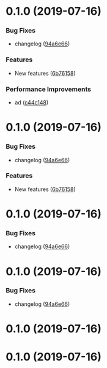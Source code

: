 # 0.1.0 (2019-07-16)


### Bug Fixes

* changelog ([94a6e66](https://github.com/liujjxi/testvue/commit/94a6e66))


### Features

* New features ([6b76158](https://github.com/liujjxi/testvue/commit/6b76158))


### Performance Improvements

* ad ([c44c148](https://github.com/liujjxi/testvue/commit/c44c148))



# 0.1.0 (2019-07-16)


### Bug Fixes

* changelog ([94a6e66](https://github.com/liujjxi/testvue/commit/94a6e66))


### Features

* New features ([6b76158](https://github.com/liujjxi/testvue/commit/6b76158))



# 0.1.0 (2019-07-16)


### Bug Fixes

* changelog ([94a6e66](https://github.com/liujjxi/testvue/commit/94a6e66))



# 0.1.0 (2019-07-16)


### Bug Fixes

* changelog ([94a6e66](https://github.com/liujjxi/testvue/commit/94a6e66))



# 0.1.0 (2019-07-16)



# 0.1.0 (2019-07-16)



